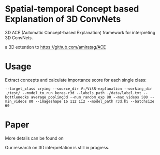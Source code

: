 # Spatial-temporal Concept based Explanation of 3D ConvNets
3D ACE (Automatic Concept-based Explanation) framework for interpreting 3D ConvNets.

a 3D extention to https://github.com/amiratag/ACE

Usage
===
Extract concepts and calculate importance score for each single class:

`--target_class crying --source_dir V:/ViSR-explanation --working_dir ./test/ --model_to_run keras-r3d --labels_path ./data/label.txt --bottlenecks average_pooling3d --num_random_exp 80 --max_videos 500 --min_videos 80 --imageshape 16 112 112 --model_path r3d.h5 --batchsize 60`

Paper
===
More details can be found on 

Our research on 3D interpretation is still in progress.


